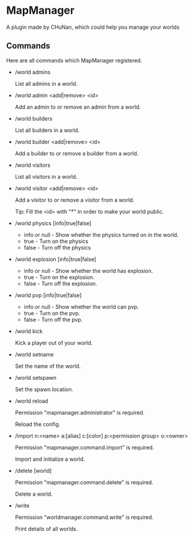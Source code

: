 # MapManager

A plugin made by CHuNan, which could help you manage your worlds

## Commands

Here are all commands which MapManager registered.

* /world admins

  List all admins in a world.

* /world admin \<add|remove\> \<id\>

  Add an admin to or remove an admin from a world.

* /world builders

  List all builders in a world.

* /world builder \<add|remove\> \<id\>

  Add a builder to or remove a builder from a world.

* /world visitors

  List all visitors in a world.

* /world visitor \<add|remove\> \<id\>

  Add a visitor to or remove a visitor from a world.

  Tip: Fill the \<id\> with "*" in order to make your world public.

* /world physics \[info|true|false\]

  * info or null - Show whether the physics turned on in the world.
  * true - Turn on the physics
  * false - Turn off the physics
  
* /world explosion \[info|true|false\]

  * info or null - Show whether the world has explosion.
  * true - Turn on the explosion.
  * false - Turn off the explosion.

* /world pvp \[info|true|false\]

  * info or null - Show whether the world can pvp.
  * true - Turn on the pvp.
  * false - Turn off the pvp.

* /world kick <id>

  Kick a player out of your world.

* /world setname <name>

  Set the name of the world.

* /world setspawn

  Set the spawn location.

* /world reload

  Permission "mapmanager.administrator" is required.

  Reload the config.

* /import n:\<name\> a:\[alias\] c:\[color\] p:\<permission group\> o:\<owner\>

  Permission "mapmanager.command.import" is required.

  Import and initialize a world.

* /delete \[world\]

  Permission "mapmanager.command.delete" is required.

  Delete a world.

* /write

  Permission "worldmanager.command.write" is required.

  Print details of all worlds.
